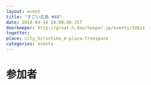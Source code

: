 ```yaml
---
layout: event
title: "すごい広島 #48"
date: 2014-04-16 18:00:00 JST
doorkeeper: http://great-h.doorkeeper.jp/events/10611
togetter: 
place: city_hiroshima_m-plaza-freespace
categories: events
---
```


# 参加者
